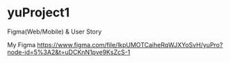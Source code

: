 # yuProject1
Figma(Web/Mobile) &amp; User Story

My Figma 
https://www.figma.com/file/lkpUMOTCaiheRqWJXYoSvH/yuPro?node-id=5%3A2&t=uDCKnN1pve9KsZcS-1
